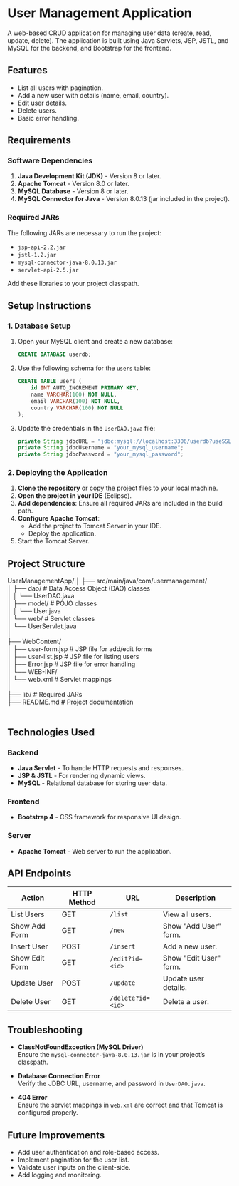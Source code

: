 # User Management Application

A web-based CRUD application for managing user data (create, read, update, delete). The application is built using Java Servlets, JSP, JSTL, and MySQL for the backend, and Bootstrap for the frontend.

## Features

- List all users with pagination.
- Add a new user with details (name, email, country).
- Edit user details.
- Delete users.
- Basic error handling.

## Requirements

### Software Dependencies

1. **Java Development Kit (JDK)** - Version 8 or later.
2. **Apache Tomcat** - Version 8.0 or later.
3. **MySQL Database** - Version 8 or later.
4. **MySQL Connector for Java** - Version 8.0.13 (jar included in the project).

### Required JARs

The following JARs are necessary to run the project:

- `jsp-api-2.2.jar`
- `jstl-1.2.jar`
- `mysql-connector-java-8.0.13.jar`
- `servlet-api-2.5.jar`

Add these libraries to your project classpath.

## Setup Instructions

### 1. Database Setup

1. Open your MySQL client and create a new database:

    ```sql
    CREATE DATABASE userdb;
    ```

2. Use the following schema for the `users` table:

    ```sql
    CREATE TABLE users (
        id INT AUTO_INCREMENT PRIMARY KEY,
        name VARCHAR(100) NOT NULL,
        email VARCHAR(100) NOT NULL,
        country VARCHAR(100) NOT NULL
    );
    ```

3. Update the credentials in the `UserDAO.java` file:

    ```java
    private String jdbcURL = "jdbc:mysql://localhost:3306/userdb?useSSL=false";
    private String jdbcUsername = "your_mysql_username";
    private String jdbcPassword = "your_mysql_password";
    ```

### 2. Deploying the Application

1. **Clone the repository** or copy the project files to your local machine.
2. **Open the project in your IDE** (Eclipse).
3. **Add dependencies**: Ensure all required JARs are included in the build path.
4. **Configure Apache Tomcat**:
   - Add the project to Tomcat Server in your IDE.
   - Deploy the application.
5. Start the Tomcat Server.

## Project Structure

UserManagementApp/
│
├── src/main/java/com/usermanagement/<br>
│   ├── dao/                  # Data Access Object (DAO) classes<br>
│   │   └── UserDAO.java<br>
│   ├── model/                # POJO classes<br>
│   │   └── User.java<br>
│   └── web/                  # Servlet classes<br>
│       └── UserServlet.java<br>
│<br>
├── WebContent/<br>
│   ├── user-form.jsp         # JSP file for add/edit forms<br>
│   ├── user-list.jsp         # JSP file for listing users<br>
│   ├── Error.jsp             # JSP file for error handling<br>
│   └── WEB-INF/<br>
│       └── web.xml           # Servlet mappings<br>
│<br>
├── lib/                      # Required JARs<br>
├── README.md                 # Project documentation<br>
<br>


## Technologies Used

### Backend
- **Java Servlet** - To handle HTTP requests and responses.
- **JSP & JSTL** - For rendering dynamic views.
- **MySQL** - Relational database for storing user data.

### Frontend
- **Bootstrap 4** - CSS framework for responsive UI design.

### Server
- **Apache Tomcat** - Web server to run the application.

## API Endpoints

| Action         | HTTP Method | URL             | Description           |
|----------------|-------------|-----------------|-----------------------|
| List Users     | GET         | `/list`         | View all users.       |
| Show Add Form  | GET         | `/new`          | Show "Add User" form. |
| Insert User    | POST        | `/insert`       | Add a new user.       |
| Show Edit Form | GET         | `/edit?id=<id>` | Show "Edit User" form.|
| Update User    | POST        | `/update`       | Update user details.  |
| Delete User    | GET         | `/delete?id=<id>` | Delete a user.        |

## Troubleshooting

- **ClassNotFoundException (MySQL Driver)**  
  Ensure the `mysql-connector-java-8.0.13.jar` is in your project’s classpath.
  
- **Database Connection Error**  
  Verify the JDBC URL, username, and password in `UserDAO.java`.

- **404 Error**  
  Ensure the servlet mappings in `web.xml` are correct and that Tomcat is configured properly.

## Future Improvements

- Add user authentication and role-based access.
- Implement pagination for the user list.
- Validate user inputs on the client-side.
- Add logging and monitoring.

